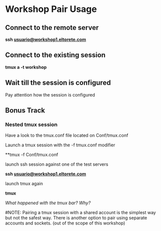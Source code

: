 # Workshop Pair Usage

## Connect to the remote server

**ssh usuario@workshop1.eltorete.com**

## Connect to the existing session

**tmux a -t workshop**

## Wait till the session is configured
Pay attention how the session is configured

## Bonus Track

### Nested tmux session
Have a look to the tmux.conf file located on Conf/tmux.conf

Launch a tmux session with the -f tmux.conf modifier

**tmux -f Conf/tmux.conf

launch ssh session against one of the test servers

**ssh usuario@workshop1.eltorete.com**

launch tmux again

**tmux**

*What happened with the tmux bar?
Why?*


#NOTE: Pairing a tmux session with a shared account is the simplest way but not the safest way. There is another option to pair using separate accounts and sockets. (out of the scope of this workshop)
